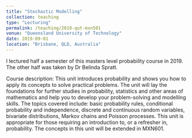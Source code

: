 ```yaml
---
title: "Stochastic Modelling"
collection: teaching
type: "Lecturing"
permalink: /teaching/2019-qut-mxn501
venue: "Queensland University of Technology"
date: 2019-09-01
location: "Brisbane, QLD, Australia"
---
```


I lectured half a semester of this masters level probability course in 2019. The other half was taken by Dr Belinda Spratt.

Course description: This unit introduces probability and shows you how to apply its concepts to solve practical problems. 
The unit will lay the foundations for further studies in probability, statistics and other areas of mathematics and help you 
to develop your problem-solving and modelling skills. The topics covered include: basic probability rules, conditional probability
and independence, discrete and continuous random variables, bivariate distributions, Markov chains and Poisson processes. 
This unit is appropriate for those requiring an introduction to, or a refresher in, probability. The concepts in this unit will be extended in MXN601.
